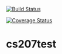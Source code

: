 [![Build Status](https://travis-ci.org/CoopLo/cs207test.png)](https://travis-ci.org/CoopLo/cs207test)

[![Coverage Status](https://codecov.io/gh/CoopLo/cs207test/branch/master/graph/badge.png)](https://codecov.io/gh/CoopLo/cs207test)

# cs207test

